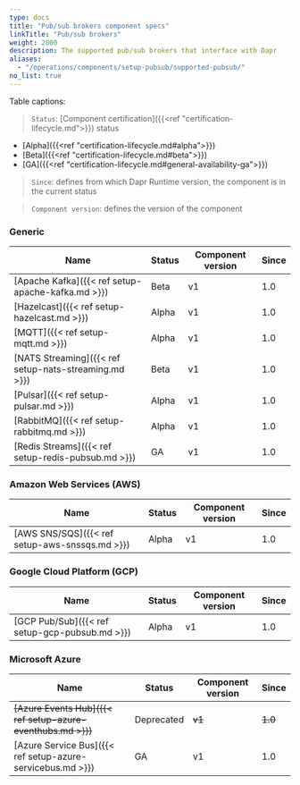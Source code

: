 ```yaml
---
type: docs
title: "Pub/sub brokers component specs"
linkTitle: "Pub/sub brokers"
weight: 2000
description: The supported pub/sub brokers that interface with Dapr
aliases:
  - "/operations/components/setup-pubsub/supported-pubsub/"
no_list: true
---
```


Table captions:

> `Status`: [Component certification]({{<ref "certification-lifecycle.md">}}) status
  - [Alpha]({{<ref "certification-lifecycle.md#alpha">}})
  - [Beta]({{<ref "certification-lifecycle.md#beta">}})
  - [GA]({{<ref "certification-lifecycle.md#general-availability-ga">}})
> `Since`: defines from which Dapr Runtime version, the component is in the current status

> `Component version`: defines the version of the component
### Generic

| Name                                                  | Status | Component version | Since |
|-------------------------------------------------------|--------| -----| ------------- |
| [Apache Kafka]({{< ref setup-apache-kafka.md >}})     | Beta  | v1 | 1.0 |
| [Hazelcast]({{< ref setup-hazelcast.md >}})           | Alpha  | v1 | 1.0 |
| [MQTT]({{< ref setup-mqtt.md >}})                     | Alpha  | v1 | 1.0 |
| [NATS Streaming]({{< ref setup-nats-streaming.md >}}) | Beta  | v1 | 1.0 |
| [Pulsar]({{< ref setup-pulsar.md >}})                 | Alpha  | v1 | 1.0 |
| [RabbitMQ]({{< ref setup-rabbitmq.md >}})             | Alpha  | v1 | 1.0 |
| [Redis Streams]({{< ref setup-redis-pubsub.md >}})    | GA  | v1 | 1.0 |

### Amazon Web Services (AWS)

| Name                                              | Status | Component version | Since |
|---------------------------------------------------|--------| ---- |---------------|
| [AWS SNS/SQS]({{< ref setup-aws-snssqs.md >}})    | Alpha  | v1 | 1.0 |

### Google Cloud Platform (GCP)

| Name                                              | Status | Component version | Since |
|---------------------------------------------------|--------| ---- | --------------|
| [GCP Pub/Sub]({{< ref setup-gcp-pubsub.md >}})    | Alpha  | v1 | 1.0 |

### Microsoft Azure

| Name                                                      | Status | Component version | Since |
|-----------------------------------------------------------|--------| ----------------| -- |
| ~~[Azure Events Hub]({{< ref setup-azure-eventhubs.md >}})~~  | Deprecated  | ~~v1~~ | ~~1.0~~ |
| [Azure Service Bus]({{< ref setup-azure-servicebus.md >}})| GA  | v1 | 1.0 |

